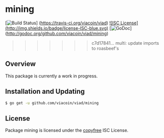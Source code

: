 mining
======

[![Build Status](http://img.shields.io/travis/viacoin/viad.svg)]
(https://travis-ci.org/viacoin/viad) [![ISC License]
(http://img.shields.io/badge/license-ISC-blue.svg)](http://copyfree.org)
[![GoDoc](https://img.shields.io/badge/godoc-reference-blue.svg)]
(http://godoc.org/github.com/viacoin/viad/mining)
>>>>>>> c7d17841... multi: update imports to roasbeef's

## Overview

This package is currently a work in progress.

## Installation and Updating

```bash
$ go get -u github.com/viacoin/viad/mining
```

## License

Package mining is licensed under the [copyfree](http://copyfree.org) ISC
License.
